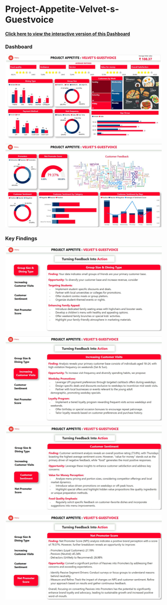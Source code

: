 # Project-Appetite-Velvet-s-Guestvoice

#### [Click here to view the interactive version of this Dashboard](https://app.powerbi.com/view?r=eyJrIjoiNGY2ZmNiZDUtYmY1NC00ODE3LWI1ODEtNDc0ZGI4MGQ4ZDE3IiwidCI6ImRmODY3OWNkLWE4MGUtNDVkOC05OWFjLWM4M2VkN2ZmOTVhMCJ9)<br>

### Dashboard
![Dashboard](https://github.com/k-for-karthik/Project-Appetite-Velvet-s-Guestvoice/blob/7264fe0e7a48dca5e628e1e4a1fdcd14bf4d3ca7/velvet%20dashboard%201.JPG)<br>


![Dashboard](https://github.com/k-for-karthik/Project-Appetite-Velvet-s-Guestvoice/blob/9c624b8bbba1f4e0d0f0a9fe0b813bc343ac1f70/velvet%20dashboard%202.JPG)<br>

### Key Findings

![Findings](https://github.com/k-for-karthik/Project-Appetite-Velvet-s-Guestvoice/blob/9c624b8bbba1f4e0d0f0a9fe0b813bc343ac1f70/velvet%20findings%201.JPG)<br>

![Findings](https://github.com/k-for-karthik/Project-Appetite-Velvet-s-Guestvoice/blob/9c624b8bbba1f4e0d0f0a9fe0b813bc343ac1f70/velvet%20findings%202.JPG)<br>

![Findings](https://github.com/k-for-karthik/Project-Appetite-Velvet-s-Guestvoice/blob/9c624b8bbba1f4e0d0f0a9fe0b813bc343ac1f70/velvet%20findings%203.JPG)<br>

![Findings](https://github.com/k-for-karthik/Project-Appetite-Velvet-s-Guestvoice/blob/9c624b8bbba1f4e0d0f0a9fe0b813bc343ac1f70/velvet%20findings%204.JPG)<br>

